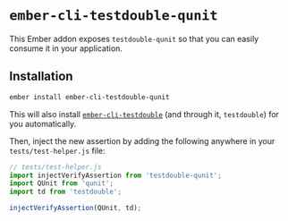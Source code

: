 # `ember-cli-testdouble-qunit`

This Ember addon exposes `testdouble-qunit` so that you can easily consume it in your application.

## Installation

```bash
ember install ember-cli-testdouble-qunit
```

This will also install [`ember-cli-testdouble`][ember-cli-testdouble] (and through it, `testdouble`) for you automatically.

Then, inject the new assertion by adding the following anywhere in your `tests/test-helper.js` file:

```javascript
// tests/test-helper.js
import injectVerifyAssertion from 'testdouble-qunit';
import QUnit from 'qunit';
import td from 'testdouble';

injectVerifyAssertion(QUnit, td);
```

[ember-cli-testdouble]: https://github.com/isleofcode/ember-cli-testdouble
